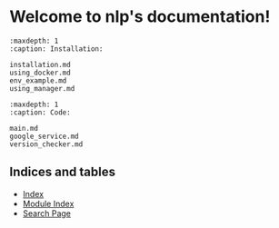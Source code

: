 # Welcome to nlp's documentation!

```{toctree}
:maxdepth: 1
:caption: Installation:

installation.md
using_docker.md
env_example.md
using_manager.md
```

```{toctree}
:maxdepth: 1
:caption: Code:

main.md
google_service.md
version_checker.md
```
    
## Indices and tables

- [Index](genindex)
- [Module Index](modindex)
- [Search Page](search)